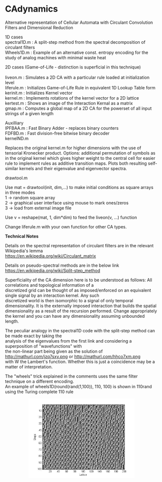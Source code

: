 # CAdynamics
Alternative representation of Cellular Automata with Circulant Convolution Filters and Dimensional Reduction

1D cases<br>
spectral1D.m : A split-step method from the spectral decomposition of circulant filters<br>
Wheels1D.m   : Example of an alternative const. entropy encoding for the study of analog machines with minimal waste heat<br> 

2D cases (Game-of-Life - distinction is superficial in this technique)<br>   
liveon.m     : Simulates a 2D CA with a particular rule loaded at initialization level <br>
liferule.m   : Initializes Game-of-Life Rule in equivalent 1D Lookup Table form<br> 
kerinit.m    : Initializes Kernel vector<br>
kernel.m     : Implements rotations of the kernel vector for a 2D lattice<br>
kertest.m    : Shows an image of the Interaction Kernal as a matrix<br>
gmap.m       : Computes a global map of a 2D CA for the powerset of all input strings of a given length<br>

Auxilliary<br>
IPFBAA.m    : Fast Binary Adder - replaces binary counters<br>
FDFBD.m     : Fast division-free bitwise binary decoder<br>
kernelND.m <br>

Replaces the original kernel.m for higher dimensions with the use of tensorial Kronecker product. Options: additional permutation of symbols as in the original kernel which gives higher weight to the central cell for easier rule to implement rules as additive transition maps. Plots both resulting self-similar kernels and their eigenvalue and eigenvector spectra. 

drawtool.m  <br>

Use mat = drawtool(init, dim,...) to make initial conditions as square arrays in three modes<br>
1 -> random square array<br>
2 -> graphical user interface using mouse to mark ones/zeros<br>
3 -> load from external image file<br>

Use v = reshape(mat, 1, dim*dim) to feed the liveon(v, ...) function 

Change liferule.m with your own function for other CA types.

<b>Technical Notes</b>

Details on the spectral representation of circulant filters are in the relevant Wikipedia's lemma<br>
https://en.wikipedia.org/wiki/Circulant_matrix<br>

Details on pseudo-spectral methods are in the below link<br>
https://en.wikipedia.org/wiki/Split-step_method<br>

Superficiality of the CA dimension here is to be understood as follows: All correlations and topological information of a<br>
discretized grid can be thought of as imposed/enforced on an equivalent single signal by an interaction kernel. Any such<br> discretized world is then isomorphic to a signal of only temporal dimensionality. It is the externally imposed interaction that
builds the spatial dimensionality as a result of the recursion performed. Change appropriately the kernel and you can have
any dimensionality assuming unbounded length.


The peculiar analogy in the spectral1D code with the split-step method can be made exact by taking the<br> 
analysis of the eigenvalues from the first link and considering a superposition of "wavefunctions" with <br>
the non-linear part being given as the solution of http://mathurl.com/jzq7sxy.png or http://mathurl.com/hhco7xm.png<br>
with W the Lambert's function. Whether this is just a coincidence may be a matter of interpretation.

The "wheels" trick explained in the comments uses the same filter technique on a different encoding.<br>
An example of wheels1D(round(rand(1,100)), 110, 100) is shown in 110rand using the Turing complete 110 rule<br>
<p align="center">
  <img src="https://github.com/rtheo/CAdynamics/blob/master/110rand.jpg" width="350"/>
</p>



